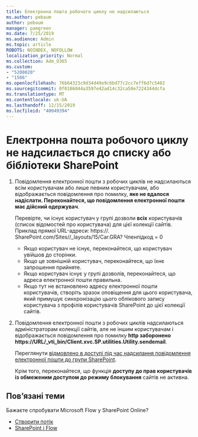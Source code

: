 ```yaml
---
title: Електронна пошта робочого циклу не надсилаються
ms.author: pebaum
author: pebaum
manager: pamgreen
ms.date: 7/25/2019
ms.audience: Admin
ms.topic: article
ROBOTS: NOINDEX, NOFOLLOW
localization_priority: Normal
ms.collection: Adm_O365
ms.custom:
- "5200020"
- "1586"
ms.openlocfilehash: 76b64323c9d34d49e9c6bd77c2cc7eff6d7c5402
ms.sourcegitcommit: 0f0186044a3597e42ad14c32ca58e7224344dcfa
ms.translationtype: MT
ms.contentlocale: uk-UA
ms.lasthandoff: 12/15/2019
ms.locfileid: "40049394"
---
```

# <a name="workflow-email-is-not-being-sent-for-a-sharepoint-list-or-library"></a>Електронна пошта робочого циклу не надсилається до списку або бібліотеки SharePoint

1. Повідомлення електронної пошти з робочих циклів не надсилаються всім користувачам або лише певним користувачам, або відображається повідомлення про помилку, **яке не вдалося надіслати. Переконайтеся, що повідомлення електронної пошти має дійсний одержувач**.

    Перевірте, чи існує користувач у групі дозволи **всіх** користувачів (список відомостей про користувача) для цієї колекції сайтів.  Приклад прямої URL-адреси<tenant>: https://<sitename>. SharePoint.com/Sites//_layouts/15/Car.GRA? Членпідкод = 0

    - Якщо користувач не існує, переконайтеся, що користувач увійшов до сторінки. 
    - Якщо це зовнішній користувач, переконайтеся, що їхнє запрошення прийняте.
    - Якщо користувач існує у групі дозволів, переконайтеся, що адреса електронної пошти правильна.
    - Якщо тут не встановлено адресу електронної пошти користувачів, створіть зразок оповіщення для цього користувача, який примушує синхронізацію цього облікового запису користувача з профілів користувачів SharePoint до цієї колекції сайтів.
 
2. Повідомлення електронної пошти з робочих циклів надсилаються адміністраторам колекції сайтів, але не іншим користувачам і відображається повідомлення про помилку **http заборонено <span>https:</span>//URL/_vti_bin/Client.xvc.SP.utilities.Utility.sendemail**.
 

    Переглянути [відмовлено в доступі під час надсилання повідомлення електронної пошти до групи SharePoint](https://docs.microsoft.com/sharepoint/support/sharing-and-permissions/access-denied-when-send-an-email-to-groups).

    Крім того, переконайтеся, що функція **доступу до прав користувачів із обмеженим доступом до режиму блокування** сайтів не активна.


## <a name="related-topics"></a>Пов’язані теми
Бажаєте спробувати Microsoft Flow у SharePoint Online?
- [Створити потік](https://support.office.com/article/Create-a-flow-for-a-list-or-library-in-SharePoint-Online-or-OneDrive-for-Business-a9c3e03b-0654-46af-a254-20252e580d01) 
- [SharePoint і Flow](https://flow.microsoft.com/blog/sharepoint-and-flow/) 


